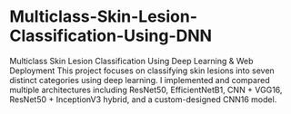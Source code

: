 # Multiclass-Skin-Lesion-Classification-Using-DNN
Multiclass Skin Lesion Classification Using Deep Learning &amp; Web Deployment This project focuses on classifying skin lesions into seven distinct categories using deep learning. I implemented and compared multiple architectures including ResNet50, EfficientNetB1, CNN + VGG16, ResNet50 + InceptionV3 hybrid, and a custom-designed CNN16 model.
